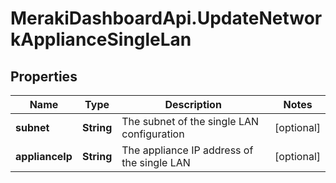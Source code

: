 # MerakiDashboardApi.UpdateNetworkApplianceSingleLan

## Properties
Name | Type | Description | Notes
------------ | ------------- | ------------- | -------------
**subnet** | **String** | The subnet of the single LAN configuration | [optional] 
**applianceIp** | **String** | The appliance IP address of the single LAN | [optional] 


